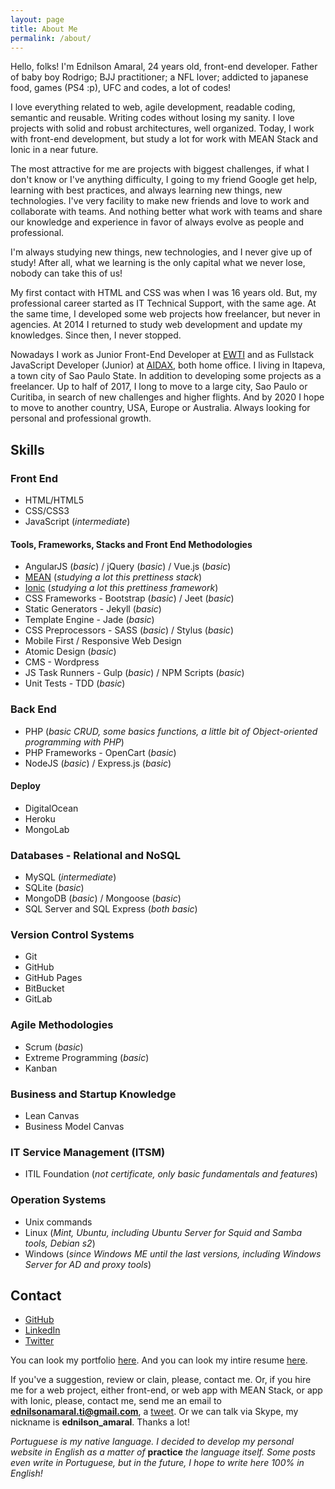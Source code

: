 ```yaml
---
layout: page
title: About Me
permalink: /about/
---
```


Hello, folks! I'm Ednilson Amaral, 24 years old, front-end developer. Father of baby boy Rodrigo; BJJ practitioner; a NFL lover; addicted to japanese food, games (PS4 :p), UFC and codes, a lot of codes!  

I love everything related to web, agile development, readable coding, semantic and reusable. Writing codes without losing my sanity. I love projects with solid and robust architectures, well organized. Today, I work with front-end development, but study a lot for work with MEAN Stack and Ionic in a near future.  

The most attractive for me are projects with biggest challenges, if what I don't know or I've anything difficulty, I going to my friend Google get help, learning with best practices, and always learning new things, new technologies. I've very facility to make new friends and love to work and collaborate with teams. And nothing better what work with teams and share our knowledge and experience in favor of always evolve as people and professional.  

I'm always studying new things, new technologies, and I never give up of study! After all, what we learning is the only capital what we never lose, nobody can take this of us!

My first contact with HTML and CSS was when I was 16 years old. But, my professional career started as IT Technical Support, with the same age. At the same time, I developed some web projects how freelancer, but never in agencies. At 2014 I returned to study web development and update my knowledges. Since then, I never stopped.  

Nowadays I work as Junior Front-End Developer at [EWTI](http://www.ewti.com.br/) and as Fullstack JavaScript Developer (Junior) at [AIDAX](http://www.aidaxbi.com/), both home office. I living in Itapeva, a town city of Sao Paulo State. In addition to developing some projects as a freelancer. Up to half of 2017, I long to move to a large city, Sao Paulo or Curitiba, in search of new challenges and higher flights. And by 2020 I hope to move to another country, USA, Europe or Australia. Always looking for personal and professional growth.


## Skills  

### Front End  

* HTML/HTML5  
* CSS/CSS3  
* JavaScript (*intermediate*)  

#### Tools, Frameworks, Stacks and Front End Methodologies  

* AngularJS (*basic*) / jQuery (*basic*) / Vue.js (*basic*)  
* [MEAN](https://github.com/Webschool-io/be-mean-instagram) (*studying a lot this prettiness stack*)  
* [Ionic](ionicframework.com) (*studying a lot this prettiness framework*)  
* CSS Frameworks - Bootstrap (*basic*) / Jeet (*basic*)  
* Static Generators - Jekyll (*basic*)  
* Template Engine - Jade (*basic*)  
* CSS Preprocessors - SASS (*basic*) / Stylus (*basic*)  
* Mobile First / Responsive Web Design  
* Atomic Design (*basic*)  
* CMS - Wordpress  
* JS Task Runners - Gulp (*basic*) / NPM Scripts (*basic*)  
* Unit Tests - TDD (*basic*)


### Back End  

* PHP (*basic CRUD, some basics functions, a little bit of Object-oriented programming with PHP*)  
* PHP Frameworks - OpenCart (*basic*)  
* NodeJS (*basic*) / Express.js (*basic*)


#### Deploy  

* DigitalOcean  
* Heroku  
* MongoLab


### Databases - Relational and NoSQL  

* MySQL (*intermediate*)  
* SQLite (*basic*)  
* MongoDB (*basic*) / Mongoose (*basic*)  
* SQL Server and SQL Express (*both basic*)


### Version Control Systems  

* Git  
* GitHub  
* GitHub Pages  
* BitBucket
* GitLab


### Agile Methodologies  

* Scrum (*basic*)  
* Extreme Programming (*basic*)  
* Kanban


### Business and Startup Knowledge  

* Lean Canvas  
* Business Model Canvas


### IT Service Management (ITSM)  

* ITIL Foundation (*not certificate, only basic fundamentals and features*)


### Operation Systems  

* Unix commands  
* Linux (*Mint, Ubuntu, including Ubuntu Server for Squid and Samba tools, Debian s2*)  
* Windows (*since Windows ME until the last versions, including Windows Server for AD and proxy tools*)


## Contact  

* [GitHub](https://github.com/ednilsonamaral)  
* [LinkedIn](https://br.linkedin.com/in/ednilson-amaral-02a984106)  
* [Twitter](https://twitter.com/ednilsonaamaral)


You can look my portfolio [here](/portfolio). And you can look my intire resume [here](https://github.com/ednilsonamaral/resume).

If you've a suggestion, review or clain, please, contact me. Or, if you hire me for a web project, either front-end, or web app with MEAN Stack, or app with Ionic, please, contact me, send me an email to **ednilsonamaral.ti@gmail.com**, a [tweet](https://twitter.com/ednilsonaamaral). Or we can talk via Skype, my nickname is **ednilson_amaral**. Thanks a lot!

*Portuguese is my native language. I decided to develop my personal website in English as a matter of* **practice** *the language itself. Some posts even write in Portuguese, but in the future, I hope to write here 100% in English!*
